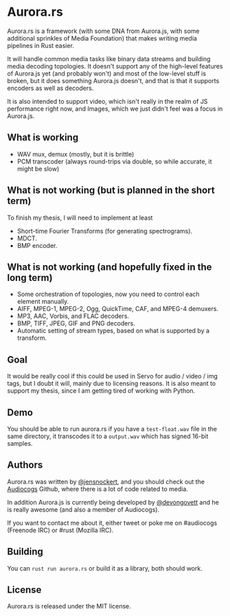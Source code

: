Aurora.rs
=========

Aurora.rs is a framework (with some DNA from Aurora.js, with some additional sprinkles of Media Foundation) that makes writing media pipelines in Rust easier.

It will handle common media tasks like binary data streams and building media decoding topologies. It doesn't support any of the high-level features of Aurora.js yet (and probably won't) and most of the low-level stuff is broken, but it does something Aurora.js doesn't, and that is that it supports encoders as well as decoders.

It is also intended to support video, which isn't really in the realm of JS performance right now, and Images, which we just didn't feel was a focus in Aurora.js.


What is working
---------------

 - WAV mux, demux (mostly, but it is brittle)
 - PCM transcoder (always round-trips via double, so while accurate, it might be slow)


What is not working (but is planned in the short term)
------------------------------------------------------

To finish my thesis, I will need to implement at least

 - Short-time Fourier Transforms (for generating spectrograms).
 - MDCT.
 - BMP encoder.


What is not working (and hopefully fixed in the long term)
----------------------------------------------------------

 - Some orchestration of topologies, now you need to control each element manually.
 - AIFF, MPEG-1, MPEG-2, Ogg, QuickTime, CAF, and MPEG-4 demuxers.
 - MP3, AAC, Vorbis, and FLAC decoders.
 - BMP, TIFF, JPEG, GIF and PNG decoders.
 - Automatic setting of stream types, based on what is supported by a transform.
 

Goal
----

It would be really cool if this could be used in Servo for audio / video / img tags, but I doubt it will, mainly due to licensing reasons. It is also meant to support my thesis, since I am getting tired of working with Python.


Demo
----

You should be able to run aurora.rs if you have a `test-float.wav` file in the same directory, it transcodes it to a `output.wav` which has signed 16-bit samples.


Authors
-------

Aurora.rs was written by [@jensnockert](https://github.com/jensnockert), and you should check out the [Audiocogs](https://github.com/audiocogs/) Github, where there is a lot of code related to media.

In addition Aurora.js is currently being developed by [@devongovett](https://github.com/devongovett) and he is really awesome (and also a member of Audiocogs).

If you want to contact me about it, either tweet or poke me on #audiocogs (Freenode IRC) or #rust (Mozilla IRC).


Building
--------

You can `rust run aurora.rs` or build it as a library, both should work.


License
-------

Aurora.rs is released under the MIT license.